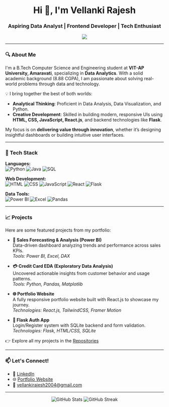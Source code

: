 <h1 align="center">Hi 👋, I'm Vellanki Rajesh</h1>
<h3 align="center">Aspiring Data Analyst | Frontend Developer | Tech Enthusiast</h3>

<p align="center">
  <img src="https://readme-typing-svg.herokuapp.com/?lines=Passionate+about+Data+and+Design;Crafting+meaningful+digital+experiences;Learning+something+new+everyday!" />
</p>

---

### 🔍 About Me

I'm a B.Tech Computer Science and Engineering student at **VIT-AP University, Amaravati**, specializing in **Data Analytics**. With a solid academic background (8.88 CGPA), I am passionate about solving real-world problems through data and technology.

💡 I bring together the best of both worlds:
- **Analytical Thinking**: Proficient in Data Analysis, Data Visualization, and Python.
- **Creative Development**: Skilled in building modern, responsive UIs using **HTML, CSS, JavaScript, React.js**, and backend technologies like **Flask**.

My focus is on **delivering value through innovation**, whether it’s designing insightful dashboards or building intuitive user interfaces.

---

### 🚀 Tech Stack

**Languages:**  
![Python](https://img.shields.io/badge/Python-3776AB?style=flat&logo=python&logoColor=white)
![Java](https://img.shields.io/badge/Java-ED8B00?style=flat&logo=java&logoColor=white)
![SQL](https://img.shields.io/badge/SQL-4479A1?style=flat&logo=postgresql&logoColor=white)

**Web Development:**  
![HTML](https://img.shields.io/badge/HTML5-E34F26?style=flat&logo=html5&logoColor=white)
![CSS](https://img.shields.io/badge/CSS3-1572B6?style=flat&logo=css3&logoColor=white)
![JavaScript](https://img.shields.io/badge/JavaScript-F7DF1E?style=flat&logo=javascript&logoColor=black)
![React](https://img.shields.io/badge/React-20232A?style=flat&logo=react&logoColor=61DAFB)
![Flask](https://img.shields.io/badge/Flask-000000?style=flat&logo=flask&logoColor=white)

**Data Tools:**  
![Power BI](https://img.shields.io/badge/Power%20BI-F2C811?style=flat&logo=powerbi&logoColor=black)
![Excel](https://img.shields.io/badge/Microsoft%20Excel-217346?style=flat&logo=microsoftexcel&logoColor=white)
![Pandas](https://img.shields.io/badge/Pandas-150458?style=flat&logo=pandas&logoColor=white)

---

### 📈 Projects

Here are some featured projects from my portfolio:

- **🔎 Sales Forecasting & Analysis (Power BI)**  
  Data-driven dashboard analyzing trends and performance across sales KPIs.  
  _Tools: Power BI, Excel, DAX_

- **💳 Credit Card EDA (Exploratory Data Analysis)**  
  Uncovered actionable insights from customer behavior and usage patterns.  
  _Tools: Python, Pandas, Matplotlib_

- **🌐 Portfolio Website**  
  A fully responsive portfolio website built with React.js to showcase my journey.  
  _Technologies: React.js, TailwindCSS, Framer Motion_

- **🔐 Flask Auth App**  
  Login/Register system with SQLite backend and form validation.  
  _Technologies: Flask, HTML/CSS, SQLite_

👉 Explore all my projects in the [Repositories](https://github.com/VellankiRajesh?tab=repositories)

---

### 📫 Let's Connect!

- 💼 [LinkedIn](https://www.linkedin.com/in/rajesh-vellanki-1b09a4285/)
- 🌐 [Portfolio Website](https://v-rajesh-portfolio.netlify.app/)
- 📧 vellankirajesh2004@gmail.com

---

<p align="center">
  <img src="https://github-readme-stats.vercel.app/api?username=VellankiRajesh&show_icons=true&theme=radical" alt="GitHub Stats" />
  <img src="https://github-readme-streak-stats.herokuapp.com/?user=VellankiRajesh&theme=radical" alt="GitHub Streak" />
</p>


